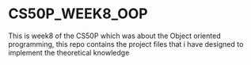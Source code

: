 # CS50P_WEEK8_OOP
This is week8 of the CS50P which was about the Object oriented programming, this repo contains the project files that i have designed to implement the theoretical knowledge
